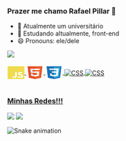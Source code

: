 ### Prazer me chamo Rafael Pillar 👋

- 🔭 Atualmente um universitário
- 🌱 Estudando altualmente, front-end
- 😄 Pronouns: ele/dele

 <div>
  <a href="https://github.com/rafabpg">
  <img height="180em" src="https://github-readme-stats.vercel.app/api?username=rafabpg&show_icons=true&theme=midnight-purple&include_all_commits=true&count_private=true&custom_title=Meus Status"/>
</div>
<div style="display: inline_block"><br>
  <img align="center" alt="Js" height="30" width="40" src="https://raw.githubusercontent.com/devicons/devicon/master/icons/javascript/javascript-plain.svg">
  <img align="center" alt="HTML" height="30" width="40" src="https://raw.githubusercontent.com/devicons/devicon/master/icons/html5/html5-original.svg">
  <img align="center" alt="CSS" height="30" width="40" src="https://raw.githubusercontent.com/devicons/devicon/master/icons/css3/css3-original.svg">
  <img align="center" alt="CSS" height="30" width="40" src="https://cdn.jsdelivr.net/gh/devicons/devicon/icons/python/python-original.svg">
  <img align="center" alt="CSS" height="30" width="40" src="https://cdn.jsdelivr.net/gh/devicons/devicon/icons/r/r-original.svg">
</div>
 
 <br>
 
  ### Minhas Redes!!!
 
<div> 
  <a href="https://www.instagram.com/rafa.pillar/" target="_blank"><img src="https://img.shields.io/badge/-Instagram-%23E4405F?style=for-the-badge&logo=instagram&logoColor=white" target="_blank"></a>
 <a href="https://www.linkedin.com/in/rafapillar/" target="_blank"><img src="https://img.shields.io/badge/-LinkedIn-%230077B5?style=for-the-badge&logo=linkedin&logoColor=white" target="_blank"></a> 
 
  ![Snake animation](https://github.com/devemdobro/devemdobro/blob/output/github-contribution-grid-snake.svg)

</div>
